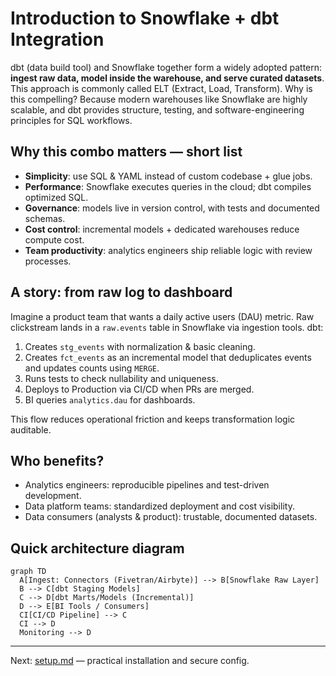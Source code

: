 # Introduction to Snowflake + dbt Integration

dbt (data build tool) and Snowflake together form a widely adopted pattern: **ingest raw data, model inside the warehouse, and serve curated datasets**. This approach is commonly called ELT (Extract, Load, Transform). Why is this compelling? Because modern warehouses like Snowflake are highly scalable, and dbt provides structure, testing, and software-engineering principles for SQL workflows.

## Why this combo matters — short list
- **Simplicity**: use SQL & YAML instead of custom codebase + glue jobs.
- **Performance**: Snowflake executes queries in the cloud; dbt compiles optimized SQL.
- **Governance**: models live in version control, with tests and documented schemas.
- **Cost control**: incremental models + dedicated warehouses reduce compute cost.
- **Team productivity**: analytics engineers ship reliable logic with review processes.

## A story: from raw log to dashboard
Imagine a product team that wants a daily active users (DAU) metric. Raw clickstream lands in a `raw.events` table in Snowflake via ingestion tools. dbt:

1. Creates `stg_events` with normalization & basic cleaning.
2. Creates `fct_events` as an incremental model that deduplicates events and updates counts using `MERGE`.
3. Runs tests to check nullability and uniqueness.
4. Deploys to Production via CI/CD when PRs are merged.
5. BI queries `analytics.dau` for dashboards.

This flow reduces operational friction and keeps transformation logic auditable.

## Who benefits?
- Analytics engineers: reproducible pipelines and test-driven development.
- Data platform teams: standardized deployment and cost visibility.
- Data consumers (analysts & product): trustable, documented datasets.

## Quick architecture diagram

```mermaid
graph TD
  A[Ingest: Connectors (Fivetran/Airbyte)] --> B[Snowflake Raw Layer]
  B --> C[dbt Staging Models]
  C --> D[dbt Marts/Models (Incremental)]
  D --> E[BI Tools / Consumers]
  CI[CI/CD Pipeline] --> C
  CI --> D
  Monitoring --> D
```

---

Next: [setup.md](./setup.md) — practical installation and secure config.